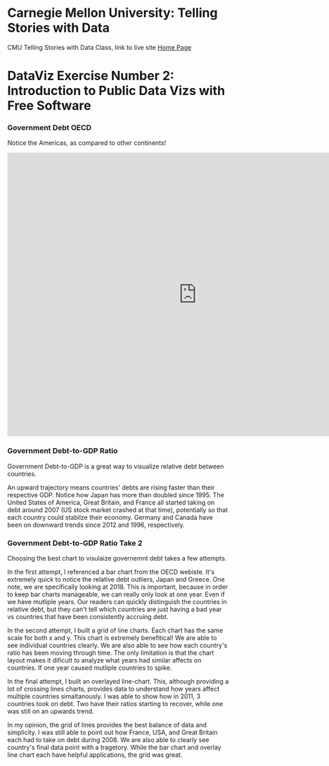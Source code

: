 # Carnegie Mellon University: Telling Stories with Data

CMU Telling Stories with Data Class, link to live site [Home Page](https://bripperg.github.io/tell_stories_CMU/)

# DataViz Exercise Number 2: Introduction to Public Data Vizs with Free Software

### Government Debt OECD

Notice the Americas, as compared to other continents!


<iframe src="https://data.oecd.org/chart/65F7" width="860" height="645" style="border: 0" mozallowfullscreen="true" webkitallowfullscreen="true" allowfullscreen="true"><a href="https://data.oecd.org/chart/65F7" target="_blank">OECD Chart: General government debt, Total, % of GDP, Annual, 2018</a></iframe>

### Government Debt-to-GDP Ratio

Government Debt-to-GDP is a great way to visualize relative debt between countries. 

An upward trajectory means countries' debts are rising faster than their respective GDP. Notice how Japan has more than doubled since 1995. The United States of America, Great Britain, and France all started taking on debt around 2007 (US stock market crashed at that time), potentially so that each country could stabilze their economy. Germany and Canada have been on downward trends since 2012 and 1996, respectively.

<div class="flourish-embed flourish-chart" data-src="visualisation/3748811" data-url="https://flo.uri.sh/visualisation/3748811/embed" aria-label=""><script src="https://public.flourish.studio/resources/embed.js"></script></div>


### Government Debt-to-GDP Ratio Take 2


<div class="flourish-embed flourish-chart" data-src="visualisation/3758309" data-url="https://flo.uri.sh/visualisation/3758309/embed" aria-label=""><script src="https://public.flourish.studio/resources/embed.js"></script></div>


Choosing the best chart to visulaize governemnt debt takes a few attempts. 

In the first attempt, I referenced a bar chart from the OECD webiste. It's extremely quick to notice the relative debt outliers, Japan and Greece. One note, we are specifically looking at 2018. This is important, because in order to keep bar charts manageable, we can really only look at one year. Even if we have mutliple years. Our readers can quickly distinguish the countries in relative debt, but they can't tell which countries are just having a bad year vs countries that have been consistently accruing debt. 

In the second attempt, I built a grid of line charts. Each chart has the same scale for both x and y. This chart is extremely benefitical! We are able to see individual countries clearly. We are also able to see how each country's ratio has been moving through time. The only limitation is that the chart layout makes it dificult to analyze what years had similar affects on countries. If one year caused mutliple countries to spike. 

In the final attempt, I built an overlayed line-chart. This, although providing a lot of crossing lines charts, provides data to understand how years affect multiple countries simaltanously. I was able to show how in 2011, 3 countries took on debt. Two have their ratios starting to recover, while one was still on an upwards trend. 

In my opinion, the grid of lines provides the best balance of data and simplicity. I was still able to point out how France, USA, and Great Britain each had to take on debt during 2008. We are also able to clearly see country's final data point with a tragetory. While the bar chart and overlay line chart each have helpful applications, the grid was great. 

